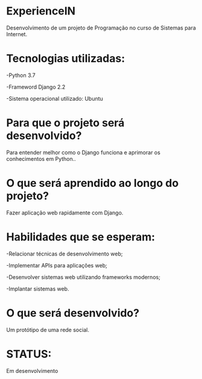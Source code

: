 # ExperienceIN

Desenvolvimento de um projeto de Programação no curso de Sistemas para Internet.
 
# Tecnologias utilizadas:
-Python 3.7

-Frameword Django 2.2

-Sistema operacional utilizado: Ubuntu

# Para que o projeto será desenvolvido?
Para entender melhor como o Django funciona e aprimorar os conhecimentos em Python..

# O que será aprendido ao longo do projeto?
Fazer aplicação web rapidamente com Django.

# Habilidades que se esperam:
 -Relacionar técnicas de desenvolvimento web;
 
 -Implementar APIs para aplicações web;
 
 -Desenvolver sistemas web utilizando frameworks modernos;
 
 -Implantar sistemas web.

# O que será desenvolvido?
Um protótipo de uma rede social.

# STATUS:
Em desenvolvimento
 

